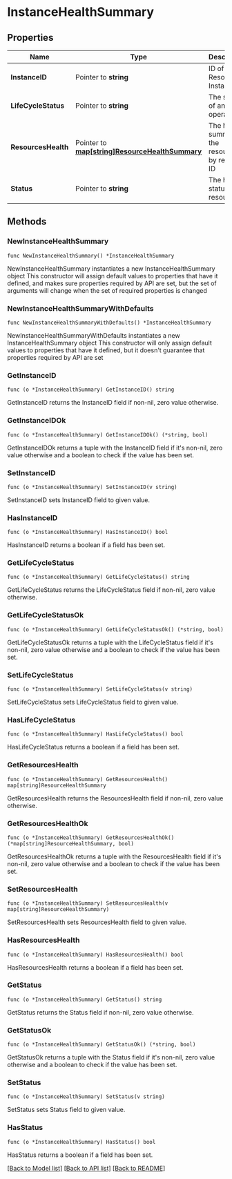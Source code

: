 # InstanceHealthSummary

## Properties

Name | Type | Description | Notes
------------ | ------------- | ------------- | -------------
**InstanceID** | Pointer to **string** | ID of a Resource Instance | [optional] 
**LifeCycleStatus** | Pointer to **string** | The status of an operation | [optional] 
**ResourcesHealth** | Pointer to [**map[string]ResourceHealthSummary**](ResourceHealthSummary.md) | The health summary of the resources by resource ID | [optional] 
**Status** | Pointer to **string** | The heath status of a resource | [optional] 

## Methods

### NewInstanceHealthSummary

`func NewInstanceHealthSummary() *InstanceHealthSummary`

NewInstanceHealthSummary instantiates a new InstanceHealthSummary object
This constructor will assign default values to properties that have it defined,
and makes sure properties required by API are set, but the set of arguments
will change when the set of required properties is changed

### NewInstanceHealthSummaryWithDefaults

`func NewInstanceHealthSummaryWithDefaults() *InstanceHealthSummary`

NewInstanceHealthSummaryWithDefaults instantiates a new InstanceHealthSummary object
This constructor will only assign default values to properties that have it defined,
but it doesn't guarantee that properties required by API are set

### GetInstanceID

`func (o *InstanceHealthSummary) GetInstanceID() string`

GetInstanceID returns the InstanceID field if non-nil, zero value otherwise.

### GetInstanceIDOk

`func (o *InstanceHealthSummary) GetInstanceIDOk() (*string, bool)`

GetInstanceIDOk returns a tuple with the InstanceID field if it's non-nil, zero value otherwise
and a boolean to check if the value has been set.

### SetInstanceID

`func (o *InstanceHealthSummary) SetInstanceID(v string)`

SetInstanceID sets InstanceID field to given value.

### HasInstanceID

`func (o *InstanceHealthSummary) HasInstanceID() bool`

HasInstanceID returns a boolean if a field has been set.

### GetLifeCycleStatus

`func (o *InstanceHealthSummary) GetLifeCycleStatus() string`

GetLifeCycleStatus returns the LifeCycleStatus field if non-nil, zero value otherwise.

### GetLifeCycleStatusOk

`func (o *InstanceHealthSummary) GetLifeCycleStatusOk() (*string, bool)`

GetLifeCycleStatusOk returns a tuple with the LifeCycleStatus field if it's non-nil, zero value otherwise
and a boolean to check if the value has been set.

### SetLifeCycleStatus

`func (o *InstanceHealthSummary) SetLifeCycleStatus(v string)`

SetLifeCycleStatus sets LifeCycleStatus field to given value.

### HasLifeCycleStatus

`func (o *InstanceHealthSummary) HasLifeCycleStatus() bool`

HasLifeCycleStatus returns a boolean if a field has been set.

### GetResourcesHealth

`func (o *InstanceHealthSummary) GetResourcesHealth() map[string]ResourceHealthSummary`

GetResourcesHealth returns the ResourcesHealth field if non-nil, zero value otherwise.

### GetResourcesHealthOk

`func (o *InstanceHealthSummary) GetResourcesHealthOk() (*map[string]ResourceHealthSummary, bool)`

GetResourcesHealthOk returns a tuple with the ResourcesHealth field if it's non-nil, zero value otherwise
and a boolean to check if the value has been set.

### SetResourcesHealth

`func (o *InstanceHealthSummary) SetResourcesHealth(v map[string]ResourceHealthSummary)`

SetResourcesHealth sets ResourcesHealth field to given value.

### HasResourcesHealth

`func (o *InstanceHealthSummary) HasResourcesHealth() bool`

HasResourcesHealth returns a boolean if a field has been set.

### GetStatus

`func (o *InstanceHealthSummary) GetStatus() string`

GetStatus returns the Status field if non-nil, zero value otherwise.

### GetStatusOk

`func (o *InstanceHealthSummary) GetStatusOk() (*string, bool)`

GetStatusOk returns a tuple with the Status field if it's non-nil, zero value otherwise
and a boolean to check if the value has been set.

### SetStatus

`func (o *InstanceHealthSummary) SetStatus(v string)`

SetStatus sets Status field to given value.

### HasStatus

`func (o *InstanceHealthSummary) HasStatus() bool`

HasStatus returns a boolean if a field has been set.


[[Back to Model list]](../README.md#documentation-for-models) [[Back to API list]](../README.md#documentation-for-api-endpoints) [[Back to README]](../README.md)


